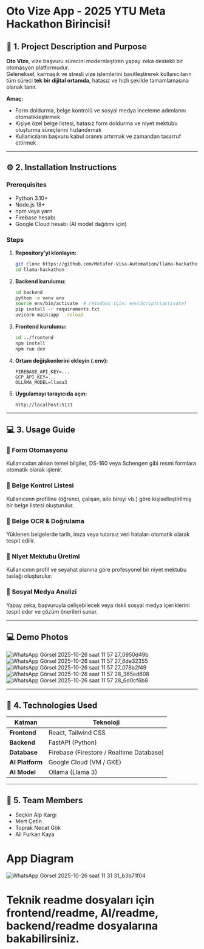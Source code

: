 # Oto Vize App - 2025 YTU Meta Hackathon Birincisi!

## 🧭 1. Project Description and Purpose  

**Oto Vize**, vize başvuru sürecini modernleştiren yapay zeka destekli bir otomasyon platformudur.  
Geleneksel, karmaşık ve stresli vize işlemlerini basitleştirerek kullanıcıların tüm süreci **tek bir dijital ortamda**, hatasız ve hızlı şekilde tamamlamasına olanak tanır.  

**Amaç:**  
- Form doldurma, belge kontrolü ve sosyal medya inceleme adımlarını otomatikleştirmek  
- Kişiye özel belge listesi, hatasız form doldurma ve niyet mektubu oluşturma süreçlerini hızlandırmak  
- Kullanıcıların başvuru kabul oranını artırmak ve zamandan tasarruf ettirmek  

---

## ⚙️ 2. Installation Instructions  

### Prerequisites  
- Python 3.10+  
- Node.js 18+  
- npm veya yarn  
- Firebase hesabı  
- Google Cloud hesabı (AI model dağıtımı için)

### Steps  

1. **Repository’yi klonlayın:**  
   ```bash
   git clone https://github.com/Metafor-Visa-Automation/llama-hackathon.git
   cd llama-hackathon
   ```

2. **Backend kurulumu:**  
   ```bash
   cd backend
   python -m venv env
   source env/bin/activate  # (Windows için: env\Scripts\activate)
   pip install -r requirements.txt
   uvicorn main:app --reload
   ```

3. **Frontend kurulumu:**  
   ```bash
   cd ../frontend
   npm install
   npm run dev
   ```

4. **Ortam değişkenlerini ekleyin (.env):**  
   ```env
   FIREBASE_API_KEY=...
   GCP_API_KEY=...
   OLLAMA_MODEL=llama3
   ```

5. **Uygulamayı tarayıcıda açın:**  
   ```
   http://localhost:5173
   ```

---

## 💻 3. Usage Guide  

### 🔹 Form Otomasyonu  
Kullanıcıdan alınan temel bilgiler, DS-160 veya Schengen gibi resmi formlara otomatik olarak işlenir.

### 🔹 Belge Kontrol Listesi  
Kullanıcının profiline (öğrenci, çalışan, aile bireyi vb.) göre kişiselleştirilmiş bir belge listesi oluşturulur.

### 🔹 Belge OCR & Doğrulama  
Yüklenen belgelerde tarih, imza veya tutarsız veri hataları otomatik olarak tespit edilir.

### 🔹 Niyet Mektubu Üretimi  
Kullanıcının profil ve seyahat planına göre profesyonel bir niyet mektubu taslağı oluşturulur.

### 🔹 Sosyal Medya Analizi  
Yapay zeka, başvuruyla çelişebilecek veya riskli sosyal medya içeriklerini tespit eder ve çözüm önerileri sunar.

---
## 💻 Demo Photos
![WhatsApp Görsel 2025-10-26 saat 11 57 27_0950d49b](https://github.com/user-attachments/assets/282633e9-acdc-4526-9ff5-853d5fcf41ae)
![WhatsApp Görsel 2025-10-26 saat 11 57 27_6de32355](https://github.com/user-attachments/assets/421c8565-dc70-4f28-88f9-1d2c2a2690f5)
![WhatsApp Görsel 2025-10-26 saat 11 57 27_078b2f49](https://github.com/user-attachments/assets/aabfd2e9-ba00-4de2-bb4f-9e6ab9d1ce15)
![WhatsApp Görsel 2025-10-26 saat 11 57 28_365ed608](https://github.com/user-attachments/assets/4c297643-fa11-4f3d-ad57-ec4f98a3a24a)
![WhatsApp Görsel 2025-10-26 saat 11 57 28_6d0cf6b8](https://github.com/user-attachments/assets/890dfe85-1720-43ad-9baa-8fc72d58441b)


---
## 🧠 4. Technologies Used  

| Katman | Teknoloji |
|--------|------------|
| **Frontend** | React, Tailwind CSS |
| **Backend** | FastAPI (Python) |
| **Database** | Firebase (Firestore / Realtime Database) |
| **AI Platform** | Google Cloud (VM / GKE) |
| **AI Model** | Ollama (Llama 3) |

---

## 👥 5. Team Members  

- Seçkin Alp Kargı  
- Mert Çetin  
- Toprak Necat Gök  
- Ali Furkan Kaya  

# App Diagram
![WhatsApp Görsel 2025-10-26 saat 11 31 31_b3b71f04](https://github.com/user-attachments/assets/906467a0-4d8d-4dcd-a6fb-5ba9375f32b8)

# Teknik readme dosyaları için frontend/readme, AI/readme, backend/readme dosyalarına bakabilirsiniz.
